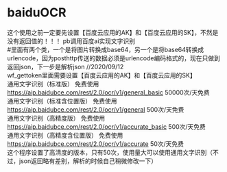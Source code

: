 # baiduOCR
这个使用之前一定要先设置【百度云应用的AK】和【百度云应用的SK】，不然是没有返回值的！！！
pb调用百度ai实现文字识别<br>
#里面有两个类，一个是将图片转换成base64，另一个是将base64转换成urlencode，因为posthttp传送的数据必须是urlencode编码格式的，现在只做到返回json，下一步是解析json  //2020/09/12<br>
wf_gettoken里面需要设置【百度云应用的AK】和【百度云应用的SK】<br>
通用文字识别（标准版）
免费使用
https://aip.baidubce.com/rest/2.0/ocr/v1/general_basic
50000次/天免费<br>
通用文字识别（标准含位置版）
免费使用
https://aip.baidubce.com/rest/2.0/ocr/v1/general
500次/天免费<br>
通用文字识别（高精度版）
免费使用
https://aip.baidubce.com/rest/2.0/ocr/v1/accurate_basic
500次/天免费<br>
通用文字识别（高精度含位置版）
免费使用
https://aip.baidubce.com/rest/2.0/ocr/v1/accurate
50次/天免费<br>
这个程序设置了高清度的版本，只有50次，使用量大可以使用通用文字识别（不过，json返回略有差别，解析的时候自己稍微修改一下）
